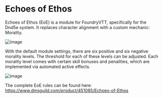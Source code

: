 # Echoes of Ethos

Echoes of Ethos (EoE) is a module for FoundryVTT, specifically for the Dnd5e system. It replaces character alignment with a custom mechanic: Morality.

![image](https://github.com/jessev14/echoes-of-ethos/assets/68755874/34ace095-bed8-47f2-a37a-2769b743b75b)

With the default module settings, there are six positive and six negative morality levels. The threshold for each of these levels can be adjusted.
Each morality level comes with certain skill bonuses and penalities, which are implemented via automated active effects.

![image](https://github.com/jessev14/echoes-of-ethos/assets/68755874/fb021586-01ad-4a5f-83c9-f586ea6fd0fa)

The complete EoE rules can be found here: https://www.dmsguild.com/product/451085/Echoes-of-Ethos
